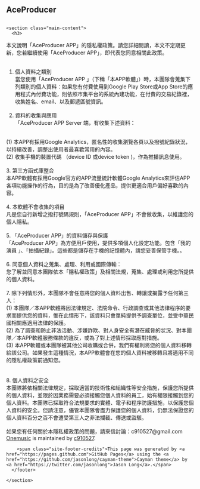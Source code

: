<!DOCTYPE html>
<html lang="en-us">
  <head>
    <meta charset="UTF-8">
    <title>AceProducer</title>
    <meta name="viewport" content="width=device-width, initial-scale=1">
    <link rel="stylesheet" type="text/css" href="stylesheets/normalize.css" media="screen">
    <link href='https://fonts.googleapis.com/css?family=Open+Sans:400,700' rel='stylesheet' type='text/css'>
    <link rel="stylesheet" type="text/css" href="stylesheets/stylesheet.css" media="screen">
    <link rel="stylesheet" type="text/css" href="stylesheets/github-light.css" media="screen">
  </head>
  <body>
    <section class="page-header">
      <h1 class="project-name">AceProducer</h1>
      <h2 class="project-tagline"></h2>
    </section>

    <section class="main-content">
      <h3>
本文說明「AceProducer APP」的隱私權政策。請您詳細閱讀，本文不定期更新，您若繼續使用「AceProducer APP」，即代表您同意相關此政策。
<br><br>
1. 個人資料之類別<br>
當您使用「AceProducer APP 」（下稱「本APP軟體」）時，本團隊會蒐集下列類別的個人資料：如果您有付費使用到Google Play Store或App Store的應用程式內付費功能，則依照市集平台的系統內建功能，在付費的交易紀錄裡，收集姓名、email、以及郵遞區號資訊。
<br><br>
2. 資料的收集與應用<br>
「AceProducer APP Server 端，有收集下述資料：
<br>
(1) 本APP有採用Google Analytics，匿名性的收集瀏覽各頁以及撥號紀錄狀況，以持續改善，調整出使用者最喜歡常用的內容。
<br>
(2) 收集手機的裝置代碼 （device ID 或device token )，作為推播訊息使用。
<br>
<br>
3. 第三方函式庫整合<br>
本APP軟體有採用Google官方的APP流量統計軟體Google Analytics來評估APP各項功能操作的行為，目的是為了改善優化產品，提供更適合用戶偏好喜歡的內容。
<br>
<br>
4. 本軟體不會收集的項目<br>
凡是您自行新增之撥打號碼規則，「AceProducer APP」不會做收集，以維護您的個人隱私。
<br><br>
5. 「AceProducer APP」的資料儲存與保護<br>
「AceProducer APP」為方便用戶使用，提供多項個人化設定功能。包含「我的演員 」、「拍攝紀錄」。這些都是儲存在手機的記憶體內，請您妥善保管手機。。
<br><br>
6. 同意個人資料之蒐集、處理、利用或國際傳輸：<br>
您了解並同意本團隊依本「隱私權政策」及相關法規，蒐集、處理或利用您所提供的個人資料。
<br><br>
7. 除下列情形外，本團隊不會任意將您的個人資料出售、轉讓或揭露予任何第三人：<br>
(1) 本團隊／本APP軟體將因法律規定、法院命令、行政調查或其他法律程序的要求而提供您的資料，惟在此情形下，該資料只會單純提供予調查單位，並受中華民國相關應適用法律的保護。<br>
(2) 為了調查和防止非法活動、涉嫌詐欺、對人身安全有潛在威脅的狀況、對本團隊／本APP軟體服務條款的違反，或為了對上述情形採取應對措施。<br>
(3) 本APP軟體或本團隊被其他公司收購或合併，我們有權利將您的個人資料移轉給該公司。如果發生這種情況，本APP軟體會在您的個人資料被移轉且將適用不同的隱私權政策前通知您。<br>
<br>
<br>
8. 個人資料之安全<br>
本團隊將依相關法律規定，採取適當的技術性和組織性等安全措施，保護您所提供的個人資料，並限於因業務需要必須接觸您個人資料的員工，始有權限接觸到您的個人資料。本團隊已採取符合法規要求的實體、電子和程序防護措施，以保護您個人資料的安全。但請注意，儘管本團隊會盡力保護您的個人資料，仍無法保證您的個人資料百分之百不會遭受第三人之非法攔截、傳送或盜駭。
<br><br>
如果您有任何關於本隱私權政策的問題，請來信討論：c910527@gmail.com<br>
      <footer class="site-footer">
        <span class="site-footer-owner"><a href="https://github.com/c910527/OneMusic">Onemusic</a> is maintained by <a href="https://github.com/c910527">c910527</a>.</span>

        <span class="site-footer-credits">This page was generated by <a href="https://pages.github.com">GitHub Pages</a> using the <a href="https://github.com/jasonlong/cayman-theme">Cayman theme</a> by <a href="https://twitter.com/jasonlong">Jason Long</a>.</span>
      </footer>

    </section>

  
  </body>
</html>
